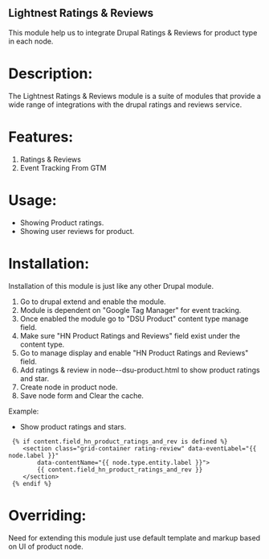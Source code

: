 ## Lightnest Ratings & Reviews
This module help us to integrate Drupal Ratings & Reviews for product type in each node.

Description:
============
The Lightnest Ratings & Reviews module is a suite of modules that provide a wide range of integrations with the drupal ratings and reviews service.

Features:
============
1) Ratings & Reviews
2) Event Tracking From GTM

Usage:
======
- Showing Product ratings.
- Showing user reviews for product.

Installation:
=============

Installation of this module is just like any other Drupal module.

1) Go to drupal extend and enable the module.
2) Module is dependent on "Google Tag Manager" for event tracking.
2) Once enabled the module go to "DSU Product" content type manage field.
3) Make sure "HN Product Ratings and Reviews" field exist under the content type.
4) Go to manage display and enable "HN Product Ratings and Reviews" field.
8) Add ratings & review in node--dsu-product.html to show product ratings and star.
9) Create node in product node.
10) Save node form and Clear the cache.

Example:
- Show product ratings and stars.
````
 {% if content.field_hn_product_ratings_and_rev is defined %}
	<section class="grid-container rating-review" data-eventLabel="{{ node.label }}"
		data-contentName="{{ node.type.entity.label }}">
		{{ content.field_hn_product_ratings_and_rev }}
	</section>
 {% endif %}
 ````


Overriding:
==========

Need for extending this module just use default template and markup based on UI of product node.
